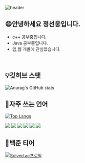 ![header](https://capsule-render.vercel.app/api?type=waving&color=gradient&height=250&section=header&text=SeonWoong's%Github&fontSize=30&desc=환영합니다.👋)


## 😄안녕하세요 정선웅입니다.
- c++ 공부중입니다.
- Java 공부중입니다.
- 앱,웹 개발에 관심있습니다.
<br/>

## 💡깃허브 스탯
![Anurag's GitHub stats](https://github-readme-stats.vercel.app/api?username=jeongseonwoong&show_icons=true&theme=radical)


## 💬자주 쓰는 언어
  
[![Top Langs](https://github-readme-stats.vercel.app/api/top-langs/?username=jeongseonwoong&layout=compact&theme=radical)](https://github.com/anuraghazra/github-readme-stats)

![](https://img.shields.io/badge/C%2B%2B-00599C?style=for-the-badge&logo=c%2B%2B&logoColor=white)
![](https://img.shields.io/badge/C-00599C?style=for-the-badge&logo=c&logoColor=white)
![](https://img.shields.io/badge/Java-ED8B00?style=for-the-badge&logo=openjdk&logoColor=white)
![](https://img.shields.io/badge/HTML-239120?style=for-the-badge&logo=html5&logoColor=white)
![](https://img.shields.io/badge/CSS-239120?&style=for-the-badge&logo=css3&logoColor=white)
![](https://img.shields.io/badge/Spring-6DB33F?style=for-the-badge&logo=spring&logoColor=white)
<br/>

## 🌱백준 티어
[![Solved.ac프로필](http://mazassumnida.wtf/api/generate_badge?boj=tjsdnd1219)](https://solved.ac/tjsdnd1219)

<div></div>
